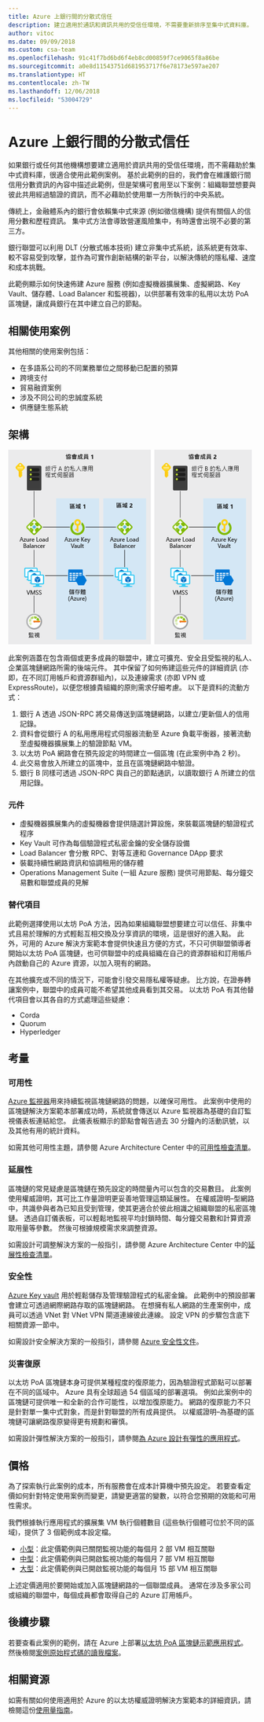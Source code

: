 ```yaml
---
title: Azure 上銀行間的分散式信任
description: 建立適用於通訊和資訊共用的受信任環境，不需要重新排序至集中式資料庫。
author: vitoc
ms.date: 09/09/2018
ms.custom: csa-team
ms.openlocfilehash: 91c41f7bd6bd6f4eb8cd00859f7ce9065f8a86be
ms.sourcegitcommit: a0e8d11543751d681953717f6e78173e597ae207
ms.translationtype: HT
ms.contentlocale: zh-TW
ms.lasthandoff: 12/06/2018
ms.locfileid: "53004729"
---
```

# <a name="decentralized-trust-between-banks-on-azure"></a>Azure 上銀行間的分散式信任

如果銀行或任何其他機構想要建立適用於資訊共用的受信任環境，而不需藉助於集中式資料庫，很適合使用此範例案例。 基於此範例的目的，我們會在維護銀行間信用分數資訊的內容中描述此範例，但是架構可套用至以下案例：組織聯盟想要與彼此共用經過驗證的資訊，而不必藉助於使用單一方所執行的中央系統。

傳統上，金融體系內的銀行會依賴集中式來源 (例如徵信機構) 提供有關個人的信用分數和歷程資訊。 集中式方法會導致營運風險集中，有時還會出現不必要的第三方。

銀行聯盟可以利用 DLT (分散式帳本技術) 建立非集中式系統，該系統更有效率、較不容易受到攻擊，並作為可實作創新結構的新平台，以解決傳統的隱私權、速度和成本挑戰。

此範例顯示如何快速佈建 Azure 服務 (例如虛擬機器擴展集、虛擬網路、Key Vault、儲存體、Load Balancer 和監視器)，以供部署有效率的私用以太坊 PoA 區塊鏈，讓成員銀行在其中建立自己的節點。

## <a name="relevant-use-cases"></a>相關使用案例

其他相關的使用案例包括：

* 在多語系公司的不同業務單位之間移動已配置的預算
* 跨境支付
* 貿易融資案例
* 涉及不同公司的忠誠度系統
* 供應鏈生態系統

## <a name="architecture"></a>架構

![非集中式銀行信任架構圖](./media/architecture-decentralized-trust.png)

此案例涵蓋在包含兩個或更多成員的聯盟中，建立可擴充、安全且受監視的私人、企業區塊鏈網路所需的後端元件。 其中保留了如何佈建這些元件的詳細資訊 (亦即，在不同訂用帳戶和資源群組內)，以及連線需求 (亦即 VPN 或 ExpressRoute)，以便您根據貴組織的原則需求仔細考慮。 以下是資料的流動方式：

1. 銀行 A 透過 JSON-RPC 將交易傳送到區塊鏈網路，以建立/更新個人的信用記錄。
2. 資料會從銀行 A 的私用應用程式伺服器流動至 Azure 負載平衡器，接著流動至虛擬機器擴展集上的驗證節點 VM。
3. 以太坊 PoA 網路會在預先設定的時間建立一個區塊 (在此案例中為 2 秒)。
4. 此交易會放入所建立的區塊中，並且在區塊鏈網路中驗證。
5. 銀行 B 同樣可透過 JSON-RPC 與自己的節點通訊，以讀取銀行 A 所建立的信用記錄。

### <a name="components"></a>元件

* 虛擬機器擴展集內的虛擬機器會提供隨選計算設施，來裝載區塊鏈的驗證程式程序
* Key Vault 可作為每個驗證程式私密金鑰的安全儲存設備
* Load Balancer 會分散 RPC、對等互連和 Governance DApp 要求
* 裝載持續性網路資訊和協調租用的儲存體
* Operations Management Suite (一組 Azure 服務) 提供可用節點、每分鐘交易數和聯盟成員的見解

### <a name="alternatives"></a>替代項目

此範例選擇使用以太坊 PoA 方法，因為如果組織聯盟想要建立可以信任、非集中式且易於理解的方式輕鬆互相交換及分享資訊的環境，這是很好的進入點。 此外，可用的 Azure 解決方案範本會提供快速且方便的方式，不只可供聯盟領導者開始以太坊 PoA 區塊鏈，也可供聯盟中的成員組織在自己的資源群組和訂用帳戶內啟動自己的 Azure 資源，以加入現有的網路。

在其他擴充或不同的情況下，可能會引發交易隱私權等疑慮。 比方說，在證券轉讓案例中，聯盟中的成員可能不希望其他成員看到其交易。 以太坊 PoA 有其他替代項目會以其各自的方式處理這些疑慮：

* Corda
* Quorum
* Hyperledger

## <a name="considerations"></a>考量

### <a name="availability"></a>可用性

[Azure 監視器][ monitor]用來持續監視區塊鏈網路的問題，以確保可用性。 此案例中使用的區塊鏈解決方案範本部署成功時，系統就會傳送以 Azure 監視器為基礎的自訂監視儀表板連結給您。 此儀表板顯示的節點會報告過去 30 分鐘內的活動訊號，以及其他有用的統計資料。 

如需其他可用性主題，請參閱 Azure Architecture Center 中的[可用性檢查清單][availability]。

### <a name="scalability"></a>延展性

區塊鏈的常見疑慮是區塊鏈在預先設定的時間量內可以包含的交易數目。 此案例使用權威證明，其可比工作量證明更妥善地管理這類延展性。 在權威證明&ndash;型網路中，共識參與者為已知且受到管理，使其更適合於彼此相識之組織聯盟的私密區塊鏈。 透過自訂儀表板，可以輕鬆地監視平均封鎖時間、每分鐘交易數和計算資源取用量等參數。 然後可根據規模需求來調整資源。

如需設計可調整解決方案的一般指引，請參閱 Azure Architecture Center 中的[延展性檢查清單][scalability]。

### <a name="security"></a>安全性

[Azure Key vault][vault] 用於輕鬆儲存及管理驗證程式的私密金鑰。 此範例中的預設部署會建立可透過網際網路存取的區塊鏈網路。 在想擁有私人網路的生產案例中，成員可以透過 VNet 對 VNet VPN 閘道連線彼此連線。 設定 VPN 的步驟包含底下相關資源一節中。

如需設計安全解決方案的一般指引，請參閱 [Azure 安全性文件][security]。

### <a name="resiliency"></a>災害復原

以太坊 PoA 區塊鏈本身可提供某種程度的復原能力，因為驗證程式節點可以部署在不同的區域中。 Azure 具有全球超過 54 個區域的部署選項。 例如此案例中的區塊鏈可提供唯一和全新的合作可能性，以增加復原能力。 網路的復原能力不只是針對單一集中式對象，而是針對聯盟的所有成員提供。 以權威證明&ndash;為基礎的區塊鏈可讓網路復原變得更有規劃和審慎。

如需設計彈性解決方案的一般指引，請參閱[為 Azure 設計有彈性的應用程式][resiliency]。

## <a name="pricing"></a>價格

為了探索執行此案例的成本，所有服務會在成本計算機中預先設定。 若要查看定價如何針對特定使用案例而變更，請變更適當的變數，以符合您預期的效能和可用性需求。

我們根據執行應用程式的擴展集 VM 執行個體數目 (這些執行個體可位於不同的區域)，提供了 3 個範例成本設定檔。

* [小型][small-pricing]：此定價範例與已關閉監視功能的每個月 2 部 VM 相互關聯
* [中型][medium-pricing]：此定價範例與已開啟監視功能的每個月 7 部 VM 相互關聯
* [大型][large-pricing]：此定價範例與已開啟監視功能的每個月 15 部 VM 相互關聯

上述定價適用於要開始或加入區塊鏈網路的一個聯盟成員。 通常在涉及多家公司或組織的聯盟中，每個成員都會取得自己的 Azure 訂用帳戶。

## <a name="next-steps"></a>後續步驟

若要查看此案例的範例，請在 Azure 上部署[以太坊 PoA 區塊鏈示範應用程式][deploy]。 然後檢閱[案例原始程式碼的讀我檔案][source]。

## <a name="related-resources"></a>相關資源

如需有關如何使用適用於 Azure 的以太坊權威證明解決方案範本的詳細資訊，請檢閱這份[使用量指南][guide]。

<!-- links -->
[small-pricing]: https://azure.com/e/4e429d721eb54adc9a1558fae3e67990
[medium-pricing]: https://azure.com/e/bb42cd77437744be8ed7064403bfe2ef
[large-pricing]: https://azure.com/e/e205b443de3e4adfadf4e09ffee30c56
[guide]: /azure/blockchain-workbench/ethereum-poa-deployment
[deploy]: https://portal.azure.com/?pub_source=email&pub_status=success#create/microsoft-azure-blockchain.azure-blockchain-ethereumethereum-poa-consortium
[source]: https://github.com/vitoc/creditscoreblockchain
[monitor]: /azure/monitoring-and-diagnostics/monitoring-overview-azure-monitor
[availability]: /azure/architecture/checklist/availability
[scalability]: /azure/architecture/checklist/scalability
[resiliency]: ../../resiliency/index.md
[security]: /azure/security/
[vault]: https://azure.microsoft.com/services/key-vault/
